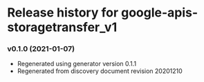 # Release history for google-apis-storagetransfer_v1

### v0.1.0 (2021-01-07)

* Regenerated using generator version 0.1.1
* Regenerated from discovery document revision 20201210

